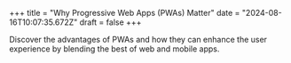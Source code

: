 +++
title = "Why Progressive Web Apps (PWAs) Matter"
date = "2024-08-16T10:07:35.672Z"
draft = false
+++

  Discover the advantages of PWAs and how they can enhance the user experience by blending the best of web and mobile apps.
        